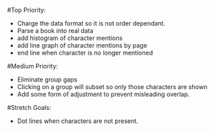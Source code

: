 

#Top Priority:
- Charge the data format so it is not order dependant.
- Parse a book into real data
- add histogram of character mentions
- add line graph of character mentions by page
- end line when character is no longer mentioned

#Medium Priority:
- Eliminate group gaps
- Clicking on a group will subset so only those characters are shown
- Add some form of adjustment to prevent misleading overlap.

#Stretch Goals:
- Dot lines when characters are not present.